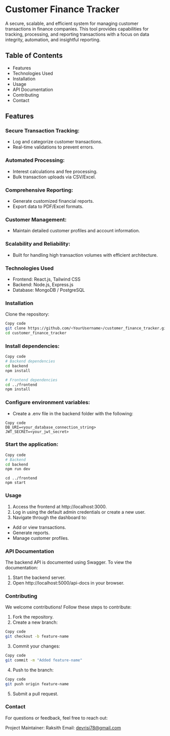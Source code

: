 # Customer Finance Tracker

A secure, scalable, and efficient system for managing customer transactions in finance companies. This tool provides capabilities for tracking, processing, and reporting transactions with a focus on data integrity, automation, and insightful reporting.

## Table of Contents
* Features
* Technologies Used
* Installation
* Usage
* API Documentation
* Contributing
* Contact
 
## Features
### Secure Transaction Tracking:

* Log and categorize customer transactions.
* Real-time validations to prevent errors.

### Automated Processing:

* Interest calculations and fee processing.
* Bulk transaction uploads via CSV/Excel.

### Comprehensive Reporting:

* Generate customized financial reports.
* Export data to PDF/Excel formats.

### Customer Management:

* Maintain detailed customer profiles and account information.

### Scalability and Reliability:

* Built for handling high transaction volumes with efficient architecture.

### Technologies Used
* Frontend: React.js, Tailwind CSS
* Backend: Node.js, Express.js
* Database: MongoDB / PostgreSQL

### Installation
Clone the repository:

```bash
Copy code
git clone https://github.com/<YourUsername>/customer_finance_tracker.git  
cd customer_finance_tracker
```

### Install dependencies:

```bash
Copy code
# Backend dependencies  
cd backend  
npm install
```
```bash
# Frontend dependencies  
cd ../frontend  
npm install  
```
### Configure environment variables:

* Create a .env file in the backend folder with the following:
```env
Copy code
DB_URI=<your_database_connection_string>  
JWT_SECRET=<your_jwt_secret>  
```
### Start the application:

```bash
Copy code
# Backend  
cd backend  
npm run dev  
```
```# Frontend  
cd ../frontend  
npm start 
``` 
### Usage
1. Access the frontend at http://localhost:3000.
2. Log in using the default admin credentials or create a new user.
3. Navigate through the dashboard to:
* Add or view transactions.
* Generate reports.
* Manage customer profiles.

### API Documentation
The backend API is documented using Swagger. To view the documentation:

1. Start the backend server.
2. Open http://localhost:5000/api-docs in your browser.

### Contributing
We welcome contributions! Follow these steps to contribute:

1. Fork the repository.
2. Create a new branch:
```bash
Copy code
git checkout -b feature-name  
```
3. Commit your changes:

```bash
Copy code
git commit -m "Added feature-name"
```  
4. Push to the branch:
```bash
Copy code
git push origin feature-name 
``` 
5. Submit a pull request.

### Contact
For questions or feedback, feel free to reach out:

Project Maintainer: Raksith
Email: devrisi78@gmail.com
